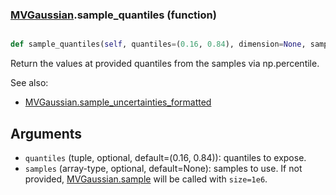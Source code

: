 ### [MVGaussian](MVGaussian.md).sample_quantiles (function)


```py

def sample_quantiles(self, quantiles=(0.16, 0.84), dimension=None, samples=None)

```



Return the values at provided quantiles from the samples via np.percentile.

See also:
* [MVGaussian.sample_uncertainties_formatted](MVGaussian.sample_uncertainties_formatted.md)

Arguments
-----------
* `quantiles` (tuple, optional, default=(0.16, 0.84)): quantiles
    to expose.
* `samples` (array-type, optional, default=None): samples to use.  If
    not provided, [MVGaussian.sample](MVGaussian.sample.md) will be called with `size=1e6`.

